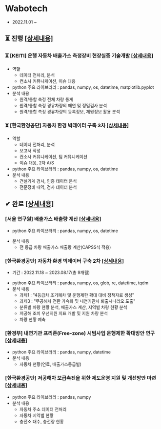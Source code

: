 # Wabotech
- 2022.11.01 ~

## ⏳ 진행 [[상세내용]](https://github.com/kbjung/wabotech/tree/main/processing)

### ⏳ [KEITI] 운행 자동차 배출가스 측정장비 현장실증 기술개발 [[상세내용]](https://github.com/kbjung/wabotech/tree/main/processing#readme)
- 역할
  - 데이터 전처리, 분석
  - 컨소사 커뮤니케이션, 이슈 대응
- python 주요 라이브러리 : pandas, numpy, os, datetime, matplotlib.pyplot
- 분석 내용
  - 원격/통합 측정 전체 차량 통계
  - 원격/통합 측정 경유차량의 매연 및 정밀검사 분석
  - 원격/통합 측정 경유차량의 등록정보, 제원정보 활용 분석

### ⏳ [한국환경공단] 자동차 환경 빅데이터 구축 3차 [[상세내용]](https://github.com/kbjung/wabotech/tree/main/processing/car_big_data3)
- 역할
  - 데이터 전처리, 분석
  - 보고서 작성
  - 컨소사 커뮤니케이션, 팀 커뮤니케이션
  - 이슈 대응, 2차 A/S
- python 주요 라이브러리 : pandas, numpy, os, datetime
- 분석 내용
  - 건설기계 검사, 인증 데이터 분석
  - 전문정비 내역, 검사 데이터 분석



## ✔ 완료 [[상세내용]](https://github.com/kbjung/wabotech/tree/main/complete)

### [서울 연구원] 배출가스 배출량 계산 [[상세내용]](https://github.com/kbjung/wabotech/tree/main/complete/seoul_lab#readme)
- python 주요 라이브러리 : pandas, numpy, os, datetime
+ 분석 내용
  - 전 등급 차량 배출가스 배출량 계산(CAPSS식 적용)

### [한국환경공단] 자동차 환경 빅데이터 구축 2차 [[상세내용]](https://github.com/kbjung/wabotech/tree/main/complete/car2_exasol#readme)
- 기간 : 2022.11.18 ~ 2023.08.17(총 9개월)
+ python 주요 라이브러리 : pandas, numpy, os, glob, re, datetime, tqdm
+ 분석 내용
  - 과제1 : "4등급차 조기폐차 및 운행제한 확대 대비 정책자료 생성"
  - 과제3 : "무공해차 전환 가속화 및 내연기관차 퇴출시나리오 도출"
  - 분류별 차량 현황 분석, 배출가스 계산, 지역별 차량 현황 분석
  - 저공해 조치 우선지원 지표 개발 및 지원 차량 분석
  - 차량 현황 예측

### [환경부] 내연기관 프리존(Free-zone) 시범사업 운행제한 확대방안 연구 [[상세내용]](https://github.com/kbjung/wabotech/tree/main/complete/low_gas_vehicle#readme)
+ python 주요 라이브러리 : pandas, numpy, datetime
+ 분석 내용
  - 자동차 현황(연료, 배출가스등급별)

### [한국환경공단] 저공해차 보급촉진을 위한 제도운영 지원 및 개선방안 마련 [[상세내용]](https://github.com/kbjung/wabotech/tree/main/complete/low_gas_vehicle#readme)
+ python 주요 라이브러리 : pandas, numpy
+ 분석 내용
  - 자동차 주소 데이터 전처리
  - 자동차 지역별 현황
  - 충전소 대수, 충전량 현황
